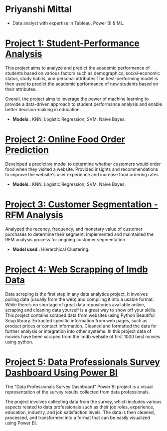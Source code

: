 # Priyanshi Mittal
* Data analyst with expertise in Tableau, Power BI & ML.

# [Project 1: Student-Performance Analysis](https://github.com/Priyanshi2205/Student-Performance---Machine-Learning)

This project aims to analyze and predict the academic performance of students based on various factors such as demographics, social-economic status, study habits, and personal attributes.The best-performing model is then used to predict the academic performance of new students based on their attributes. 

Overall, the project aims to leverage the power of machine learning to provide a data-driven approach to student performance analysis and enable better decision-making in education.

* **Models :** KNN, Logistic Regression, SVM, Naive Bayes.

# [Project 2: Online Food Order Prediction](https://github.com/Priyanshi2205/Online-Food-Ordering-Prediction)

Developed a predictive model to determine whether customers would order food when they visited a website. Provided insights and recommendations to improve the website's user experience and increase food ordering rates

* **Models :** KNN, Logistic Regression, SVM, Naive Bayes.

# [Project 3: Customer Segmentation - RFM Analysis](https://github.com/Priyanshi2205/Customer-Segmentation---RFM-Analysis)

Analyzed the recency, frequency, and monetary value of customer purchases to determine their segment. Implemented and maintained the RFM analysis process for ongoing customer segmentation.

* **Model used :** Hierarchical Clustering.

# [Project 4: Web Scrapping of Imdb Data](https://github.com/Priyanshi2205/Web-Scrapping-using-python-BeautifulSoup-)

Data scraping is the first step in any data analytics project. It involves pulling data (usually from the web) and compiling it into a usable format. While there’s no shortage of great data repositories available online, scraping and cleaning data yourself is a great way to show off your skills. 
This project contains scraped data from websites using Python Beautiful Soup library. Extracted specific information from web pages, such as product prices or contact information. Cleaned and formatted the data for further analysis or integration into other systems.
In this project data of movies have been scraped from the Imdb website of first 1000 best movies using python.

# [Project 5: Data Professionals Survey Dashboard Using Power BI](https://github.com/Priyanshi2205/Power-Bi-Projects/blob/main/Data%20Professional%20Survey%20Analysis.pdf)

The "Data Professionals Survey Dashboard" Power BI project is a visual representation of the survey results collected from data professionals.

The project involves collecting data from the survey, which includes various aspects related to data professionals such as their job roles, experience, education, industry, and job satisfaction levels. The data is then cleaned, processed, and transformed into a format that can be easily visualized using Power BI.


